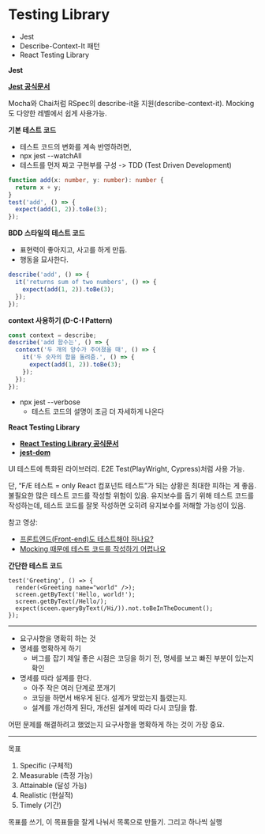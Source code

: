 # Testing Library

* Jest
* Describe-Context-It 패턴
* React Testing Library

**Jest**

[**Jest 공식문서**](https://jestjs.io/)

Mocha와 Chai처럼 RSpec의 describe-it을 지원(describe-context-it). Mocking도 다양한 레벨에서 쉽게 사용가능.

**기본 테스트 코드**

* 테스트 코드의 변화를 계속 반영하려면,
* npx jest --watchAll
* 테스트를 먼저 짜고 구현부를 구성 -> TDD (Test Driven Development)

```ts
function add(x: number, y: number): number {
  return x + y;
}
test('add', () => {
  expect(add(1, 2)).toBe(3);
});
```

**BDD 스타일의 테스트 코드**

* 표현력이 좋아지고, 사고를 하게 만듬.
* 행동을 묘사한다.

```ts
describe('add', () => {
  it('returns sum of two numbers', () => {
    expect(add(1, 2)).toBe(3);
  });
});
```

**context 사용하기 (D-C-I Pattern)**

```ts
const context = describe;
describe('add 함수는', () => {
  context('두 개의 양수가 주어졌을 때', () => {
    it('두 숫자의 합을 돌려줌.', () => {
      expect(add(1, 2)).toBe(3);
    });
  });
});
```

* npx jest --verbose
  * 테스트 코드의 설명이 조금 더 자세하게 나온다

**React Testing Library**

* [**React Testing Library 공식문서**](https://testing-library.com/docs/react-testing-library/intro)
* [**jest-dom**](https://testing-library.com/docs/ecosystem-jest-dom/)

UI 테스트에 특화된 라이브러리. E2E Test(PlayWright, Cypress)처럼 사용 가능.

단, “F/E 테스트 = only React 컴포넌트 테스트”가 되는 상황은 최대한 피하는 게 좋음. 불필요한 많은 테스트 코드를 작성할 위험이 있음. 유지보수를 돕기 위해 테스트 코드를 작성하는데, 테스트 코드를 잘못 작성하면 오히려 유지보수를 저해할 가능성이 있음.

참고 영상:

* [프론트엔드(Front-end)도 테스트해야 하나요?](https://youtu.be/-kUmsKRmOnA)
* [Mocking 때문에 테스트 코드를 작성하기 어렵나요](https://youtu.be/RoQtNLl-Wko)

**간단한 테스트 코드**

```tsx
test('Greeting', () => {
  render(<Greeting name="world" />);
  screen.getByText('Hello, world!');
  screen.getByText(/Hello/);
  expect(sceen.queryByText(/Hi/)).not.toBeInTheDocument();
});
```

***

* 요구사항을 명확히 하는 것
* 명세를 명확하게 하기
  * 버그를 잡기 제일 좋은 시점은 코딩을 하기 전, 명세를 보고 빠진 부분이 있는지 확인
* 명세를 따라 설계를 한다.
  * 아주 작은 여러 단계로 쪼개기
  * 코딩을 하면서 배우게 된다. 설계가 맞았는지 틀렸는지.
  * 설계를 개선하게 된다, 개선된 설계에 따라 다시 코딩을 함.

어떤 문제를 해결하려고 했었는지 요구사항을 명확하게 하는 것이 가장 중요.

***

목표

1. Specific (구체적)
2. Measurable (측정 가능)
3. Attainable (달성 가능)
4. Realistic (현실적)
5. Timely (기간)

목표를 쓰기, 이 목표들을 잘게 나눠서 목록으로 만들기. 그리고 하나씩 실행
